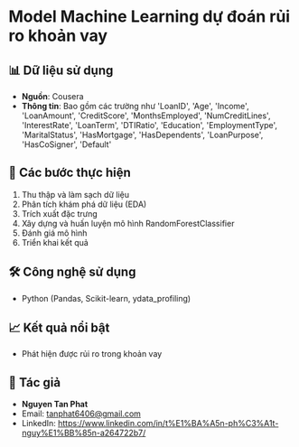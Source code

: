 # Model Machine Learning dự đoán rủi ro khoản vay
## 📊 Dữ liệu sử dụng
- **Nguồn**: Cousera
- **Thông tin**: Bao gồm các trường như 'LoanID', 'Age', 'Income', 'LoanAmount', 'CreditScore',
                                         'MonthsEmployed', 'NumCreditLines', 'InterestRate', 'LoanTerm',
                                         'DTIRatio', 'Education', 'EmploymentType', 'MaritalStatus',
                                         'HasMortgage', 'HasDependents', 'LoanPurpose', 'HasCoSigner',
                                         'Default'
## 🧪 Các bước thực hiện
1. Thu thập và làm sạch dữ liệu
2. Phân tích khám phá dữ liệu (EDA)
3. Trích xuất đặc trưng
4. Xây dựng và huấn luyện mô hình RandomForestClassifier
5. Đánh giá mô hình
6. Triển khai kết quả

## 🛠️ Công nghệ sử dụng
- Python (Pandas, Scikit-learn, ydata_profiling)


## 📈 Kết quả nổi bật
- Phát hiện được rủi ro trong khoản vay

## 👤 Tác giả
- **Nguyen Tan Phat**
- Email: tanphat6406@gmail.com
- LinkedIn: https://www.linkedin.com/in/t%E1%BA%A5n-ph%C3%A1t-nguy%E1%BB%85n-a264722b7/

